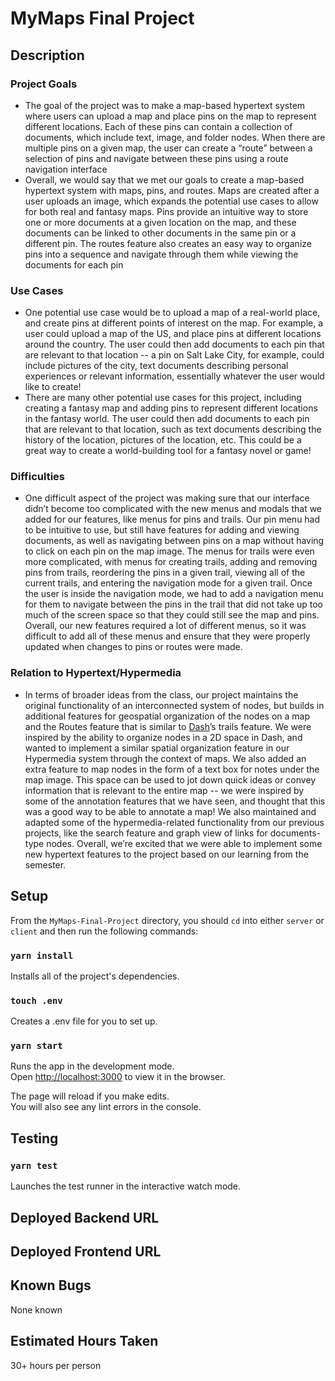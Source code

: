 # MyMaps Final Project

## Description

### Project Goals

- The goal of the project was to make a map-based hypertext system where users can upload a map and place pins on the map to represent different locations. Each of these pins can contain a collection of documents, which include text, image, and folder nodes. When there are multiple pins on a given map, the user can create a “route” between a selection of pins and navigate between these pins using a route navigation interface
- Overall, we would say that we met our goals to create a map-based hypertext system with maps, pins, and routes. Maps are created after a user uploads an image, which expands the potential use cases to allow for both real and fantasy maps. Pins provide an intuitive way to store one or more documents at a given location on the map, and these documents can be linked to other documents in the same pin or a different pin. The routes feature also creates an easy way to organize pins into a sequence and navigate through them while viewing the documents for each pin

### Use Cases

- One potential use case would be to upload a map of a real-world place, and create pins at different points of interest on the map. For example, a user could upload a map of the US, and place pins at different locations around the country. The user could then add documents to each pin that are relevant to that location -- a pin on Salt Lake City, for example, could include pictures of the city, text documents describing personal experiences or relevant information, essentially whatever the user would like to create!
- There are many other potential use cases for this project, including creating a fantasy map and adding pins to represent different locations in the fantasy world. The user could then add documents to each pin that are relevant to that location, such as text documents describing the history of the location, pictures of the location, etc. This could be a great way to create a world-building tool for a fantasy novel or game!

### Difficulties

- One difficult aspect of the project was making sure that our interface didn’t become too complicated with the new menus and modals that we added for our features, like menus for pins and trails. Our pin menu had to be intuitive to use, but still have features for adding and viewing documents, as well as navigating between pins on a map without having to click on each pin on the map image. The menus for trails were even more complicated, with menus for creating trails, adding and removing pins from trails, reordering the pins in a given trail, viewing all of the current trails, and entering the navigation mode for a given trail. Once the user is inside the navigation mode, we had to add a navigation menu for them to navigate between the pins in the trail that did not take up too much of the screen space so that they could still see the map and pins. Overall, our new features required a lot of different menus, so it was difficult to add all of these menus and ensure that they were properly updated when changes to pins or routes were made.

### Relation to Hypertext/Hypermedia

- In terms of broader ideas from the class, our project maintains the original functionality of an interconnected system of nodes, but builds in additional features for geospatial organization of the nodes on a map and the Routes feature that is similar to [Dash](browndash.com)’s trails feature. We were inspired by the ability to organize nodes in a 2D space in Dash, and wanted to implement a similar spatial organization feature in our Hypermedia system through the context of maps. We also added an extra feature to map nodes in the form of a text box for notes under the map image. This space can be used to jot down quick ideas or convey information that is relevant to the entire map -- we were inspired by some of the annotation features that we have seen, and thought that this was a good way to be able to annotate a map! We also maintained and adapted some of the hypermedia-related functionality from our previous projects, like the search feature and graph view of links for documents-type nodes. Overall, we’re excited that we were able to implement some new hypertext features to the project based on our learning from the semester.


## Setup

From the `MyMaps-Final-Project` directory, you should `cd` into either `server` or `client` and then run the following commands:

### `yarn install`

Installs all of the project's dependencies.

### `touch .env`

Creates a .env file for you to set up.

### `yarn start`

Runs the app in the development mode.\
Open [http://localhost:3000](http://localhost:3000) to view it in the browser.

The page will reload if you make edits.\
You will also see any lint errors in the console.


## Testing  
### `yarn test`

Launches the test runner in the interactive watch mode.

## Deployed Backend URL



## Deployed Frontend URL



## Known Bugs

None known

## Estimated Hours Taken

30+ hours per person


